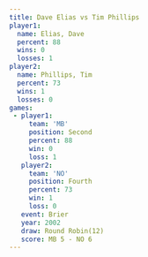 ```yaml
---
title: Dave Elias vs Tim Phillips
player1:             
  name: Elias, Dave  
  percent: 88        
  wins: 0            
  losses: 1          
player2:             
  name: Phillips, Tim
  percent: 73        
  wins: 1            
  losses: 0          
games:
 - player1:          
     team: 'MB'      
     position: Second
     percent: 88     
     win: 0          
     loss: 1         
   player2:          
     team: 'NO'      
     position: Fourth
     percent: 73     
     win: 1          
     loss: 0         
   event: Brier         
   year: 2002           
   draw: Round Robin(12)
   score: MB 5 - NO 6   
---
```

